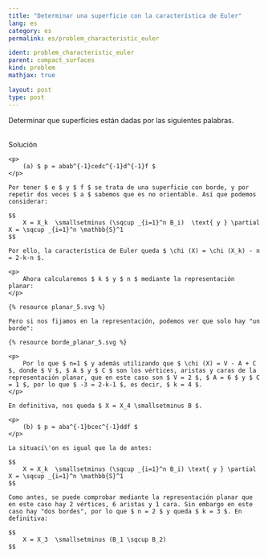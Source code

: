 ```yaml
---
title: "Determinar una superficie con la característica de Euler"
lang: es
category: es
permalink: es/problem_characteristic_euler

ident: problem_characteristic_euler
parent: compact_surfaces
kind: problem
mathjax: true

layout: post
type: post
---
```


<div>

Determinar que superficies están dadas por las siguientes palabras.

</div><br>

<div class="bcblue boxdissap">
Solución
</div>

<div class="dissap">

	<p>
		(a) $ p = abab^{-1}cedc^{-1}d^{-1}f $
	</p>
	
	Por tener $ e $ y $ f $ se trata de una superficie con borde, y por repetir dos veces $ a $ sabemos que es no orientable. Así que podemos considerar:
	
	$$
		X = X_k  \smallsetminus (\sqcup _{i=1}^n B_i)  \text{ y } \partial X = \sqcup _{i=1}^n \mathbb{S}^1
	$$
	
	Por ello, la característica de Euler queda $ \chi (X) = \chi (X_k) - n = 2-k-n $.
	
	<p>
		Ahora calcularemos $ k $ y $ n $ mediante la representación planar:
	</p>
	
	{% resource planar_5.svg %}
	
	Pero si nos fijamos en la representación, podemos ver que solo hay "un borde":
	
	{% resource borde_planar_5.svg %}
	
	<p>
		Por lo que $ n=1 $ y además utilizando que $ \chi (X) = V - A + C $, donde $ V $, $ A $ y $ C $ son los vértices, aristas y caras de la representación planar, que en este caso son $ V = 2 $, $ A = 6 $ y $ C = 1 $, por lo que $ -3 = 2-k-1 $, es decir, $ k = 4 $.
	</p>
	
	En definitiva, nos queda $ X = X_4 \smallsetminus B $.
	
	<p>
		(b) $ p = aba^{-1}bcec^{-1}ddf $
	</p>
	
	La situaci\'on es igual que la de antes:
	
	$$
		X = X_k  \smallsetminus (\sqcup _{i=1}^n B_i) \text{ y } \partial X = \sqcup _{i=1}^n \mathbb{S}^1
	$$
	
	Como antes, se puede comprobar mediante la representación planar que en este caso hay 2 vértices, 6 aristas y 1 cara. Sin embargo en este caso hay "dos bordes", por lo que $ n = 2 $ y queda $ k = 3 $. En definitiva:
	
	$$
		X = X_3  \smallsetminus (B_1 \sqcup B_2)
	$$
	
</div>
